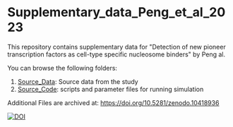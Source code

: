 # Supplementary_data_Peng_et_al_2023
This repository contains supplementary data for "Detection of new pioneer transcription factors as cell-type specific nucleosome binders" by Peng al.

You can browse the following folders:
1. [Source_Data](Source_Data): Source data from the study
2. [Source_Code](Source_Code): scripts and parameter files for running simulation

Additional Files are archived at: 
https://doi.org/10.5281/zenodo.10418936

[![DOI](https://zenodo.org/badge/DOI/10.5281/zenodo.10418936.svg)](https://doi.org/10.5281/zenodo.10418936)
